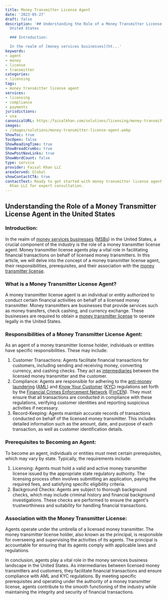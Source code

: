 ```yaml
---
title: Money Transmitter License Agent
date: '2023-05-27'
draft: false
description: '## Understanding the Role of a Money Transmitter License Agent in the
  United States

  ### Introduction:

  In the realm of [money services businesses](ht...'
keywords:
- agent
- money
- license
- transmitter
categories:
- licensing
tags:
- money transmitter license agent
services:
- licensing
- compliance
- payments
jurisdictions:
- usa
canonicalURL: https:/faisalkhan.com/solutions/licensing/money-transmitter-license-mtl/money-transmitter-license-agent/
images:
- /images/solutions/money-transmitter-license-agent.webp
ShowToc: true
TocOpen: false
ShowReadingTime: true
ShowBreadCrumbs: true
ShowPostNavLinks: true
ShowWordCount: false
type: service
provider: Faisal Khan LLC
areaServed: Global
showContactCTA: true
contactText: Ready to get started with money transmitter license agent? Contact Faisal
  Khan LLC for expert consultation.
---
```


## Understanding the Role of a Money Transmitter License Agent in the United States

### Introduction:

In the realm of [money services businesses](https://faisalkhan.com/solutions/licensing/money-services-business-msb/) ([MSBs](https://faisalkhan.com/solutions/licensing/money-services-business-msb/)) in the United States, a crucial component of the industry is the role of a money transmitter license agent. Money transmitter license agents play a vital role in facilitating financial transactions on behalf of licensed money transmitters. In this article, we will delve into the concept of a money transmitter license agent, their responsibilities, prerequisites, and their association with the [money transmitter license](https://faisalkhan.com/solutions/licensing/what-is-a-money-transmitter-license/).

### What is a Money Transmitter License Agent?

A money transmitter license agent is an individual or entity authorized to conduct certain financial activities on behalf of a licensed money transmitter. Money transmitters are businesses that provide services such as money transfers, check cashing, and currency exchange. These businesses are required to obtain a [money transmitter license](https://faisalkhan.com/solutions/licensing/what-is-a-money-transmitter-license/) to operate legally in the United States.

### Responsibilities of a Money Transmitter License Agent:

As an agent of a money transmitter license holder, individuals or entities have specific responsibilities. These may include:

  1. Customer Transactions: Agents facilitate financial transactions for customers, including sending and receiving money, converting currency, and cashing checks. They act as [intermediaries](https://faisalkhan.com/knowledge-hub/videos/what-is-a-financial-intermediary/) between the licensed money transmitter and the customer.
  2. Compliance: Agents are responsible for adhering to the [anti-money laundering](https://faisalkhan.com/solutions/risk-and-compliance/anti-money-laundering-aml/) ([AML](https://faisalkhan.com/solutions/risk-and-compliance/anti-money-laundering-aml/)) and [Know Your Customer](https://faisalkhan.com/solutions/risk-and-compliance/know-your-customer-kyc/) ([KYC](https://faisalkhan.com/solutions/risk-and-compliance/know-your-customer-kyc/)) regulations set forth by the [Financial Crimes Enforcement Network](https://faisalkhan.com/knowledge-hub/resources-and-references/financial-crimes-enforcement-network-fincen/) ([FinCEN](https://faisalkhan.com/knowledge-hub/resources-and-references/financial-crimes-enforcement-network-fincen/)). They must ensure that all transactions are conducted in compliance with these regulations, verifying customer identities and reporting suspicious activities if necessary.
  3. Record-Keeping: Agents maintain accurate records of transactions conducted on behalf of the licensed money transmitter. This includes detailed information such as the amount, date, and purpose of each transaction, as well as customer identification details.

### Prerequisites to Becoming an Agent:

To become an agent, individuals or entities must meet certain prerequisites, which may vary by state. Typically, the requirements include:

  1. Licensing: Agents must hold a valid and active money transmitter license issued by the appropriate state regulatory authority. The licensing process often involves submitting an application, paying the required fees, and satisfying specific eligibility criteria.
  2. Background Checks: Agents are subject to thorough background checks, which may include criminal history and financial background investigations. These checks are performed to ensure the agent's trustworthiness and suitability for handling financial transactions.

### Association with the Money Transmitter License:

Agents operate under the umbrella of a licensed money transmitter. The money transmitter license holder, also known as the principal, is responsible for overseeing and supervising the activities of its agents. The principal is accountable for ensuring that its agents comply with applicable laws and regulations.

In conclusion, agents play a vital role in the money services business landscape in the United States. As intermediaries between licensed money transmitters and customers, they facilitate financial transactions and ensure compliance with AML and KYC regulations. By meeting specific prerequisites and operating under the authority of a money transmitter license, agents contribute to the smooth functioning of the industry while maintaining the integrity and security of financial transactions.